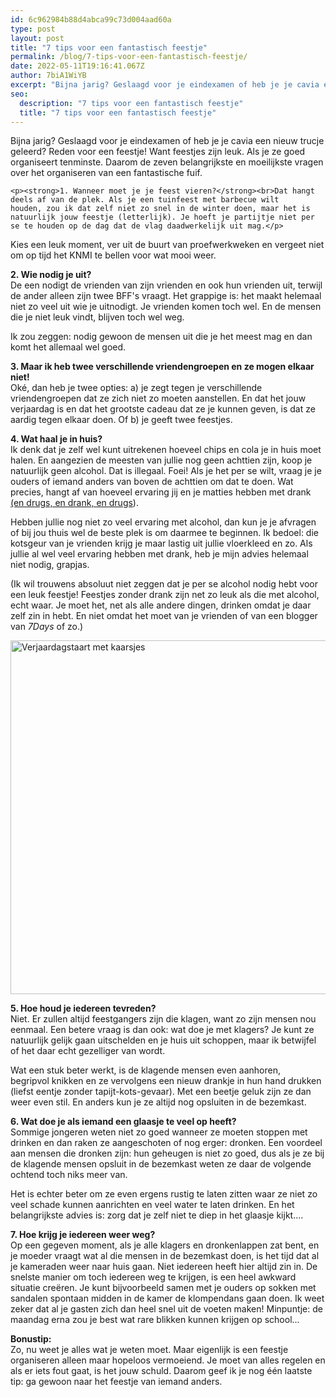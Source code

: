 ```yaml
---
id: 6c962984b88d4abca99c73d004aad60a
type: post
layout: post
title: "7 tips voor een fantastisch feestje"
permalink: /blog/7-tips-voor-een-fantastisch-feestje/
date: 2022-05-11T19:16:41.067Z
author: 7biA1WiYB
excerpt: "Bijna jarig? Geslaagd voor je eindexamen of heb je je cavia een nieuw trucje geleerd? Reden voor een feestje! Want feestjes zijn leuk. Als je ze goed organiseert tenminste. Daarom de zeven belangrijkste en moeilijkste vragen over het organiseren van een fantastische fuif.   "
seo:
  description: "7 tips voor een fantastisch feestje"
  title: "7 tips voor een fantastisch feestje"
---
```

Bijna jarig? Geslaagd voor je eindexamen of heb je je cavia een nieuw trucje geleerd? Reden voor een feestje! Want feestjes zijn leuk. Als je ze goed organiseert tenminste. Daarom de zeven belangrijkste en moeilijkste vragen over het organiseren van een fantastische fuif.   

    <p><strong>1. Wanneer moet je je feest vieren?</strong><br>Dat hangt deels af van de plek. Als je een tuinfeest met barbecue wilt houden, zou ik dat zelf niet zo snel in de winter doen, maar het is natuurlijk jouw feestje (letterlijk). Je hoeft je partijtje niet per se te houden op de dag dat de vlag daadwerkelijk uit mag.</p>
<p>Kies een leuk moment, ver uit de buurt van proefwerkweken en vergeet niet om op tijd het KNMI te bellen voor wat mooi weer. </p>
<p><strong>2. Wie nodig je uit?</strong><br>De een nodigt de vrienden van zijn vrienden en ook hun vrienden uit, terwijl de ander alleen zijn twee BFF's vraagt. Het grappige is: het maakt helemaal niet zo veel uit wie je uitnodigt. Je vrienden komen toch wel. En de mensen die je niet leuk vindt, blijven toch wel weg.</p>
<p>Ik zou zeggen: nodig gewoon de mensen uit die je het meest mag en dan komt het allemaal wel goed. </p>
<p><strong>3. Maar ik heb twee verschillende vriendengroepen en ze mogen elkaar niet! </strong><br>Oké, dan heb je twee opties: a) je zegt tegen je verschillende vriendengroepen dat ze zich niet zo moeten aanstellen. En dat het jouw verjaardag is en dat het grootste cadeau dat ze je kunnen geven, is dat ze aardig tegen elkaar doen. Of b) je geeft twee feestjes. </p>
<p><strong>4. Wat haal je in huis?</strong><br>Ik denk dat je zelf wel kunt uitrekenen hoeveel chips en cola je in huis moet halen. En aangezien de meesten van jullie nog geen achttien zijn, koop je natuurlijk geen alcohol. Dat is illegaal. Foei! Als je het per se wilt, vraag je je ouders of iemand anders van boven de achttien om dat te doen. Wat precies, hangt af van hoeveel ervaring jij en je matties hebben met drank <a href="https://7dagen.netlify.app/drankendrugs">(en drugs, en drank, en drugs</a>). </p>
<p>Hebben jullie nog niet zo veel ervaring met alcohol, dan kun je je afvragen of bij jou thuis wel de beste plek is om daarmee te beginnen. Ik bedoel: die kotsgeur van je vrienden krijg je maar lastig uit jullie vloerkleed en zo. Als jullie al wel veel ervaring hebben met drank, heb je mijn advies helemaal niet nodig, grapjas. </p>
<p>(Ik wil trouwens absoluut niet zeggen dat je per se alcohol nodig hebt voor een leuk feestje! Feestjes zonder drank zijn net zo leuk als die met alcohol, echt waar. Je moet het, net als alle andere dingen, drinken omdat je daar zelf zin in hebt. En niet omdat het moet van je vrienden of van een blogger van <em>7Days </em>of zo.)</p>
<p><div class="media media-element-container media-default"><div id="file-17172" class="file file-image file-image-jpeg">

        
  
  <div class="content">
    <img alt="Verjaardagstaart met kaarsjes" height="566" width="850" class="media-element file-default" data-delta="1" src="https://7dagen.netlify.app/sites/default/files/Foto%202_0.jpg">  </div>

  
</div>
</div>
<p><strong>5. Hoe houd je iedereen tevreden?</strong><strong> </strong><br>Niet. Er zullen altijd feestgangers zijn die klagen, want zo zijn mensen nou eenmaal. Een betere vraag is dan ook: wat doe je met klagers? Je kunt ze natuurlijk gelijk gaan uitschelden en je huis uit schoppen, maar ik betwijfel of het daar echt gezelliger van wordt. </p>
<p>Wat een stuk beter werkt, is de klagende mensen even aanhoren, begripvol knikken en ze vervolgens een nieuw drankje in hun hand drukken (liefst eentje zonder tapijt-kots-gevaar). Met een beetje geluk zijn ze dan weer even stil. En anders kun je ze altijd nog opsluiten in de bezemkast. </p>
<p><strong>6. Wat doe je als iemand een glaasje te veel op heeft?</strong><br>Sommige jongeren weten niet zo goed wanneer ze moeten stoppen met drinken en dan raken ze aangeschoten of nog erger: dronken. Een voordeel aan mensen die dronken zijn: hun geheugen is niet zo goed, dus als je ze bij de klagende mensen opsluit in de bezemkast weten ze daar de volgende ochtend toch niks meer van.</p>
<p>Het is echter beter om ze even ergens rustig te laten zitten waar ze niet zo veel schade kunnen aanrichten en veel water te laten drinken. En het belangrijkste advies is: zorg dat je zelf niet te diep in het glaasje kijkt....</p>
<p><strong>7. Hoe krijg je iedereen weer weg?</strong><br>Op een gegeven moment, als je alle klagers en dronkenlappen zat bent, en je moeder vraagt wat al die mensen in de bezemkast doen, is het tijd dat al je kameraden weer naar huis gaan. Niet iedereen heeft hier altijd zin in. De snelste manier om toch iedereen weg te krijgen, is een heel awkward situatie creëren. Je kunt bijvoorbeeld samen met je ouders op sokken met sandalen spontaan midden in de kamer de klompendans gaan doen. Ik weet zeker dat al je gasten zich dan heel snel uit de voeten maken! Minpuntje: de maandag erna zou je best wat rare blikken kunnen krijgen op school...</p>
<p><strong>Bonustip:</strong><br>Zo, nu weet je alles wat je weten moet. Maar eigenlijk is een feestje organiseren alleen maar hopeloos vermoeiend. Je moet van alles regelen en als er iets fout gaat, is het jouw schuld. Daarom geef ik je nog één laatste tip: ga gewoon naar het feestje van iemand anders. </p>  
